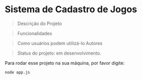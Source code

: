 <h1> Sistema de Cadastro de Jogos </h1>

> Descrição do Projeto

> Funcionalidades

> Como usuários podem utilizá-lo
> Autores

> Status do projeto: em desenvolvimento.

Para rodar esse projeto na sua máquina, por favor digite:

```
node app.js
````
